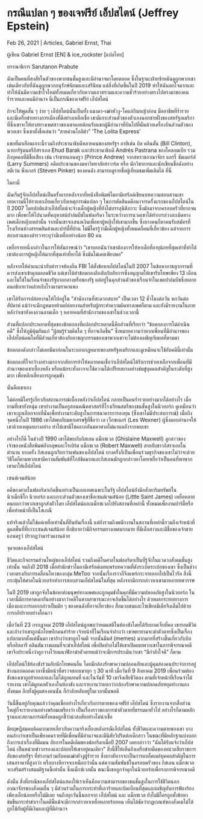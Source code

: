 # กรณีแปลก ๆ ของเจฟรีย์ เอ็ปสไตน์ (Jeffrey Epstein)

Feb 26, 2021 | Articles, Gabriel Ernst, Thai





ผู้เขียน Gabriel Ernst [EN] & ice_rockster [แปลไทย]

บรรณาธิการ Sarutanon Prabute

ฉันเป็นคนที่สงสัยในตัวของพวกชนชั้นสูงและมีอำนาจมาโดยตลอด ซึ่งในฐานะฝ่ายซ้ายฉันดูถูกพวกเขา เช่นเดียวกับที่ฉันดูถูกพวกอนุรักษ์นิยมและเสรีนิยม แต่สิ่งที่เกิดขึ้นในปี 2019 ทำให้ฉันตกใจมากและทำให้ฉันมีความเข้าใจใหม่ทั้งหมดเกี่ยวกับความเลวทรามและความชั่วร้ายอย่างตรงไปตรงมาของคนร่ำรวยและคนมีอำนาจ นี่เป็นกรณีของเจฟรีย์ เอ็ปสไตน์

ถ้าจะให้พูดสั้น ๆ ง่าย ๆ เอ็ปสไตน์นั้นเป็นทั้ง แมงดา-เฒ่าหัวงู-โคแก่กินหญ้าอ่อน มืออาชีพที่ร่ำรวย และมีเครือข่ายทางการเมืองที่ดีอย่างเหลือเชื่อ เขามีเกาะส่วนตัวของตัวเองนอกชายฝั่งของสหรัฐอเมริกา ที่ซึ่งเขาจะให้ทาสทางเพศสาวของเขาคอยต้อนรับแขกผู้มีอำนาจที่บินไปที่นั่นด้วยเครื่องบินส่วนตัวของพวกเขา ซึ่งเขาตั้งชื่อเล่นว่า “สายด่วนโลลิต้า” ‘The Lolita Express’

แขกที่มาเยือนเกาะนี้รวมถึงประธานาธิบดีหลายคนของสหรัฐฯ อาทิเช่น บิล คลินตั้น (Bill Clinton), นายกรัฐมนตรีอิสราเอล Ehud Barak และประธานาธิบดี Andrés Pastrana ของโคลอมเบีย รวมถึงบุคคลที่มีชื่อเสียง เช่น เจ้าชายแอนดรูว (Prince Andrew) จากสหราชอาณาจักร แลรรี่ ซัมเมอร์ส์ (Larry Summers) อดีตประธานของมหาวิทยาลัยฮาวาร์ด หรือ นักวิชาการและนักเขียนชื่อดังอย่างสตีเว่น พิ้งเกอร์ (Steven Pinker) ของคนดัง สามารถดูรายชื่อผู้เยี่ยมชมเพิ่มเติมได้ ที่นี่

ไมอามี่

ฉันเริ่มรู้จักเอ็ปสไตน์เป็นครั้งแรกหลังจากที่หนังสือพิมพ์ไมอามีเฮรัลด์เขียนบทความสอบสวนเขา บทความนี้ให้รายละเอียดเกี่ยวกับเหตุการณ์แปลก ๆ ในการตัดสินคดีอนาจารครั้งแรกของเอ็ปสไตน์ในปี 2007 โดยปกติแล้วเอ็ปสไตน์จะจ้างเด็กผู้หญิงที่ยังไม่บรรลุนิติภาวะ ซึ่งมักมาจากครอบครัวที่ยากจนมาก เพื่อพาให้ไปนวดที่คฤหาสน์ปาล์มบีชในฟลอริดา ในระหว่างการนวดเขาได้ทำการล่วงละเมิดทางเพศเด็กหญิงเหล่านั้น จากนั้นเขาจะเสนอเงินเพื่อหาผู้หญิงให้เขามากขึ้น ซึ่งบางคนก็หาคนรับสมัครที่โรงเรียนห้างสรรพสินค้าและปาร์ตี้ที่บ้าน ไม่มีใครรู้ว่ามีเด็กผู้หญิงทั้งหมดกี่คนที่เกี่ยวข้อง แต่จากการสอบสวนของตำรวจระบุว่ามีเหยื่ออย่างน้อย 80 คน

เหยื่อรายหนึ่งกล่าวในการให้สัมภาษณ์ว่า “เขาบอกฉันว่าเขาต้องการให้หาเด็กที่อายุน้อยที่สุดเท่าที่ทำได้ เขาต้องการผู้หญิงให้มากที่สุดเท่าที่หาได้ ซึ่งมันไม่เคยเพียงพอ”

หลังจากให้คำแนะนำกับตำรวจท้องถิ่น FBI ได้ตั้งข้อหาเอ็ปสไตน์ในปี 2007 ในข้อหาอาชญากรรมที่ควรส่งเขาเข้าคุกตลอดชีวิต แต่เขาได้ทำข้อตกลงลึกลับกับอัยการซึ่งอนุญาตให้เขารับโทษเพียง 13 เดือน และไม่ใช่ในเรือนจำของรัฐบาลกลางหรือของรัฐ แต่อยู่ในคุกส่วนตัวของเรือนจำในเขตปาล์มบีชซึ่งหลายคนอธิบายว่าคล้ายกับโรงแรมราคาแพง

เขาได้รับการปล่อยงานให้ไปอยู่ใน “สำนักงานที่สะดวกสบาย” เป็นเวลา 12 ชั่วโมงต่อวัน หกวันต่อสัปดาห์ แม้ว่าจะมีกฎหมายห้ามปล่อยงานสำหรับผู้กระทำความผิดทางเพศก็ตาม และยังมีรายงานในภายหลังว่าเขายังคงลวนลามเด็ก ๆ หลายคนที่สำนักงานของเขาในช่วงเวลานี้

ส่วนที่แปลกประหลาดที่สุดของข้อตกลงที่แปลกประหลาดนี้คือส่วนที่เรียกว่า “ข้อตกลงการไม่ดำเนินคดี” ซึ่งให้ภูมิคุ้มกันแก่ “ผู้สมรู้ร่วมคิดใด ๆ ที่อาจเกิดขึ้น” ซึ่งหมายความว่าหากเพื่อนที่มีอำนาจของเอ็ปสไตน์คนใดที่มีส่วนเกี่ยวข้องกับอาชญากรรมของเขาพวกเขาจะไม่ต้องเผชิญกับผลที่ตามมา

ข้อตกลงดังกล่าวไม่เคยมีมาก่อนในระบอบกฎหมายของสหรัฐอเมริกาและดูเหมือนจะใช้กับคดีนี้เท่านั้น

ข้อตกลงที่ใจกว้างอย่างมากจากอัยการทำให้หลายคนเชื่อว่าเอ็ปสไตน์ได้รับการช่วยเหลือจากเพื่อนที่มีอำนาจของเขาเบื้องหลัง หรือแม้กระทั่งอาจจะใช้ความได้เปรียบบางอย่างข่มขู่บุคคลสำคัญในระดับที่สูงมาก เพื่อหลีกเลี่ยงการถูกคุมขัง

นั่นคือเขาเอง

ไม่ค่อยมีใครรู้เกี่ยวกับสถานการณ์เบื้องหลังว่าเอ็ปสไตน์ กลายเป็นคนร่ำรวยอย่างมากได้อย่างไร เมื่อยามที่เขายังหนุ่ม เขาทำงานเป็นครูสอนคณิตศาสตร์ที่โรงเรียนสตรีของชนชั้นสูงในนิวยอร์ก ดูเหมือนว่าเขาจะถูกเลือกจากที่นั่นเพื่อทำงานระดับสูงในการธนาคารการลงทุน (ซึ่งเขาไม่มีประสบการณ์) เมื่อถึงจุดหนึ่งในปี 1986 เขาได้พบกับมหาเศรษฐีที่ชื่อว่า เล เว็กซเนอร์ (Les Wexner) ผู้ซึ่งมอบอำนาจให้เขาด้วยเหตุผลบางอย่าง ทำให้เขามีโชคลาภอันมหาศาลไม่นานหลังจากพบเขา

อย่างไรก็ดี ในช่วงปี 1990 เขาได้พบกับกิสเลน แม็กซเวล (Ghislaine Maxwell) ลูกสาวของเจ้าของหนังสือพิมพ์อังกฤษและโรเบิร์ต แม็กซเวล (Robert Maxwell) สายลับชาวอิสราเอลในตำนาน บางครั้ง กิสเลนถูกเรียกว่าแฟนของเอ็ปสไตน์ บางครั้งก็เป็นเพื่อนร่วมธุรกิจของเขาไม่ว่าจะด้วยวิธีใดก็ตามพวกเขามีความสัมพันธ์ที่ใกล้ชิดมากและกิสเลนมักถูกกล่าวหาโดยเหยื่อว่าเป็นคนที่พาพวกเขามาให้เอ็ปสไตน์

เซนต์เจมส์น้อย

คดีของศาลในฟลอริดาเกิดขึ้นอย่างเป็นเอกเทศเฉพาะในรัฐ เอ็ปสไตน์ยังมีอสังหาริมทรัพย์ในนิวเม็กซิโก นิวยอร์ก และเกาะส่วนตัวของเขาชื่อเซนต์เจมส์น้อย (Little Saint James) เหยื่อหลายคนบอกว่าพวกเขาถูกส่งตัวโดย เอ็ปสไตน์และแม็กซเวลไปยังสถานที่เหล่านี้ ทั้งหมดเพื่องานปาร์ตี้หรือเพื่อทำหน้าที่เป็นโสเภณี

แท้จริงแล้วไม่ใช่แค่เหยื่อเท่านั้นที่ยืนยันเรื่องนี้ แต่ยังรวมถึงพนักงานในสถานที่เหล่านี้รวมถึงเจ้าหน้าที่ดูแลพื้นที่ที่เกาะเซนต์เจมส์น้อย ที่อธิบายว่ามีกิจกรรมทางเพศมากมาย ที่มีเด็กสาวและมีชื่อของเจ้าชายแอนดรูว์ ปรากฏว่ามาร่วมงานด้วย

จุดจบของเอ็ปสไตน์

ชีวิตและกิจกรรมส่วนใหญ่ของเอ็ปสไตน์ รวมถึงคดีในศาลในฟลอริดาเป็นที่รู้จักในแวดวงสังคมชั้นสูงเท่านั้น จนถึงปี 2018 เมื่อสำนักข่าวไมอามีเฮรัลด์เผยแพร่บทความที่ดังระเบิดระเบ้อของเขา ซึ่งเป็นช่วงเวลาตรงกับการเคลื่อนไหวของกลุ่ม MeToo จากนั้นเรื่องราวก็จึงแพร่กระจายออกไปเป็นไวรัล สิ่งนี้กระตุ้นให้ศาลในนิวยอร์กทำการสอบสวนเอ็ปสไตน์ในที่สุด หลังจากมีการกล่าวหาเขามาหลายทศวรรษ

ในปี 2019 เขาถูกจับในข้อหาค้ามนุษย์ทางเพศและถูกคุมขังในคุกที่มีความปลอดภัยสูงในนิวยอร์ก ในเวลานี้มีการคาดเดากันอย่างมากว่าคดีในศาลสาธารณะอาจเกิดขึ้นได้อย่างไร ด้วยผลกระทบทางการเมืองและการบอกกล่าวเป็นนัย ๆ ของคนดังที่อาจเกี่ยวข้อง สื่อมวลชนและโซเชียลมีเดียจึงเต็มไปด้วยการอภิปรายอย่างอื้อฉาว

เมื่อวันที่ 23 กรกฎาคม 2019 เอ็ปสไตน์ถูกพบว่าหมดสติในห้องขังโดยได้รับบาดเจ็บที่คอ เขารอดชีวิตและอ้างว่าเขาถูกนักโทษอีกคนทำร้าย เจ้าหน้าที่ในเรือนจำอ้างว่า เขาพยายามจะฆ่าตัวตายซึ่งเป็นเรื่องแปลกมากตั้งแต่นั้นมา เขาอ้างว่าเขาถูกโจมตี จากนั้นมีมส์ (memes) มากมายที่สร้างขึ้นเกี่ยวกับบิลหรือฮิลลารี คลินตันวางแผนที่จะฆ่าเอ็ปสไตน์ เพื่อปิดปากไม่ให้เขาเปิดเผยพวกเขาในการพิจารณาคดี เขาจึงประหนึ่งว่าถูกวางไว้บนนาฬิกาฆ่าตัวตายแม้ว่าจะมีการประเมินว่าเขา “มีกำลังใจดี” ก็ตาม

เอ็ปสไตน์ใช้ห้องขังร่วมกับนักโทษคนอื่น โดยมีกล้องรักษาความปลอดภัยและผู้คุมสองคนประจำการอยู่ข้างนอกตลอดเวลาซึ่งมีหน้าที่ตรวจสอบเขาทุก ๆ 30 นาที เมื่อวันที่ 9 สิงหาคม 2019 เพื่อนร่วมห้องขังของเขาถูกย้ายออกและไม่ได้ถูกแทนที่ และในวันที่ 10 เขาจึงเสียชีวิตลง ตามที่เจ้าหน้าที่เรือนจำได้รายงาน เขาได้ผูกคอตัวเองในห้องขัง และรายงานว่าบอกว่ากล้องรักษาความปลอดภัยหยุดทำงานลงทั้งหมด อีกทั้งผู้คุมสองคนนั้น ก็กำลังหลับอยู่ในเวลานั้นพอดี

วันนี้ขึ้นอยู่กับคุณแล้วว่าคุณเชื่ออย่างไรเกี่ยวกับการตายของเจฟรีย์ เอ็ปสไตน์ ซึ่งรายงานจากสื่อส่วนใหญ่ก็จะรายงานอย่างพร้อมเพรียงว่า เป็นเรื่องราวของการฆ่าตัวตายที่ธรรมดาทั่วไป อย่างไรก็ตามหลักฐานและสถานการณ์ทั้งหมดถูกชี้ว่าน่าสงสัยอย่างไม่น่าเชื่อ

มีทฤษฎีสมคบคิดมากมายเกี่ยวกับความจริงเบื้องหลังกรณีเอ็ปสไตน์ ทั้งชีวิตและความตายของเขา บางคนอ้างว่าเขาเป็นเพียงคนรวยที่มีเพื่อนที่มีอำนาจและมีนิสัยวิปริตต่อเด็กสาว ในขณะที่มีหลักฐานบ่งบอกถึงการเล่าเรื่องที่มืดมน อัยการในคดีเดิมของฟลอริดาเมื่อปี 2007 เคยกล่าวว่า “ฉันได้รับแจ้งว่าเอ็ปสไตน์ เป็นหน่วยข่าวกรองและปล่อยให้เขาอยู่คนเดียว” สิ่งนี้ชี้ให้เห็นถึงเครือข่ายมืดของหน่วยสืบราชการลับของสหรัฐฯ ที่ทำงานร่วมกับคนเฒ่าหัวงูผู้ร่ำรวย ซึ่งบางทีอาจจะเป็นการแบล็คเมล์บุคคลสำคัญในการเสนอราคาที่สูงกว่า หรือบางทีอาจจะเหนือกว่านั้น แต่ความสัมพันธ์ในครอบครัวของ กิสเลน แม็กซเวล จะเสริมสร้างสมมติฐานนี้เท่านั้น ซึ่งแม็กซ์เวลนั้น ขณะนี้เธอถูกจำคุกในนิวยอร์กเพื่อรอการพิจารณาคดี

ดังนั้น สิ่งที่กรณีของเอ็ปสไตน์แสดงให้เราเห็นคือความสามารถของชนชั้นสูงในการใช้ชีวิตนอกอาณาจักรของสังคมอื่น ๆ มีส่วนร่วมในการกระทำที่เลวร้ายและบิดเบือนที่สุดและเผชิญกับการฟ้องร้องเพียงเล็กน้อยหรือไม่มีเลย จนถึงทุกวันนี้นอกจาก เอ็ปสไตน์ และ แม็กซเวล ยังไม่มีใครถูกตั้งข้อหาข่มขืนกระทำชำเราในคดีนี้แม้จะมีการกล่าวหาเหยื่อหลายร้อยคน เห็นได้ชัดว่ากฎเกณฑ์ของสังคมไม่ได้ถูกใช้กับผู้ที่มีเงินและผู้ที่มีอำนาจ